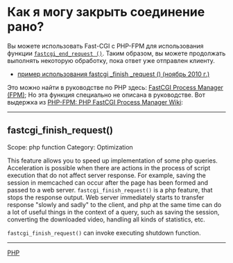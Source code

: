 # Как я могу закрыть соединение рано?
Вы можете использовать Fast-CGI с PHP-FPM для использования функции [`fastcgi_end_request ()`](http://php-fpm.org/wiki/Features#fastcgi_finish_request.28.29). Таким образом, вы можете продолжать выполнять некоторую обработку, пока ответ уже отправлен клиенту.

* [пример использования fastcgi \_finish \_request () (ноябрь 2010 г.)](https://stackoverflow.com/q/4236040/367456)

Это можно найти в руководстве по PHP здесь: [FastCGI Process Manager (FPM)](http://php.net/manual/install.fpm.php); Но эта функция специально не описана в руководстве. Вот выдержка из [PHP-FPM: PHP FastCGI Process Manager Wiki](http://php-fpm.org/wiki/Main_Page):

* * *

## fastcgi\_finish\_request()

Scope: php function Category: Optimization

This feature allows you to speed up implementation of some php queries. Acceleration is possible when there are actions in the process of script execution that do not affect server response. For example, saving the session in memcached can occur after the page has been formed and passed to a web server. `fastcgi_finish_request()` is a php feature, that stops the response output. Web server immediately starts to transfer response "slowly and sadly" to the client, and php at the same time can do a lot of useful things in the context of a query, such as saving the session, converting the downloaded video, handling all kinds of statistics, etc.

 `fastcgi_finish_request()` can invoke executing shutdown function.

**********
[PHP](/tags/PHP.md)
